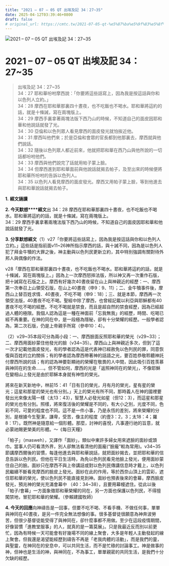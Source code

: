 ```yaml
---
title: "2021 – 07 – 05 QT 出埃及記 34：27~35"
date: 2025-04-12T03:39:46+0800
draft: false
# original_url: https://cmtc.tw/2021-07-05-qt-%e5%87%ba%e5%9f%83%e5%8f%8a%e8%a8%98-34%ef%bc%9a2735
---
```


![2021 – 07 – 05 QT 出埃及記 34：27~35](/images/qt.jpg   "2021 – 07 – 05 QT 出埃及記 34：27~35")

# 2021 – 07 – 05 QT 出埃及記 34：27~35

> 出埃及記 34：27~35  
> 34：27 耶和華吩咐摩西說：「你要將這些話寫上，因為我是按這話與你和以色列人立約。」  
> 34：28 摩西在耶和華那裏四十晝夜，也不吃飯也不喝水。耶和華將這約的話，就是十條誡，寫在兩塊版上。  
> 34：29 摩西手裏拿著兩塊法版下西乃山的時候，不知道自己的面皮因耶和華和他說話就發了光。  
> 34：30 亞倫和以色列眾人看見摩西的面皮發光就怕挨近他。  
> 34：31 摩西叫他們來；於是亞倫和會眾的官長都到他那裏去，摩西就與他們說話。  
> 34：32 隨後以色列眾人都近前來，他就把耶和華在西乃山與他所說的一切話都吩咐他們。  
> 34：33 摩西與他們說完了話就用帕子蒙上臉。  
> 34：34 但摩西進到耶和華面前與他說話就揭去帕子，及至出來的時候便將耶和華所吩咐的告訴以色列人。  
> 34：35 以色列人看見摩西的面皮發光。摩西又用帕子蒙上臉，等到他進去與耶和華說話就揭去帕子。

**1.** **經文誦讀**

**2. 今天默想****經文**出 34：28 摩西在耶和華那裏四十晝夜，也不吃飯也不喝水。耶和華將這約的話，就是十條誡，寫在兩塊版上。  
34：29 摩西手裏拿著兩塊法版下西乃山的時候，不知道自己的面皮因耶和華和他說話就發了光。

**3. 分享默想經文**（1）v27「你要將這些話寫上，因為我是按這話與你和以色列人立約。」這些話是指前面v11~26神所指示摩西的話，與十誡不同，因為是以色列人犯了拜金牛犢的大罪之後，神主動與以色列民更新立約，其中特別強調有關對待外邦人與偶像的作法。

v28「摩西在耶和華那裏四十晝夜，也不吃飯也不喝水。耶和華將這約的話，就是十條誡，寫在兩塊版上。」因為上一次摩西怒摔法版，所以神又再一次重作石版，把十誡寫在石版之上。摩西有好幾次40晝夜留在山上與神親近的經歷：一、摩西第一次奉召上山領受石版，在山上40晝夜（申9：9、11）；二、金牛犢事件後，摩西山上替百姓求情．40晝夜，不吃不喝（申9：18）；三、就是本節，摩西再一次領受法版，40晝夜不吃不喝。聖經中除了摩西，也曾經記載以利亞與耶穌都有40晝夜不吃不喝的經歷。不吃不喝就是禁食，而且是超自然的禁食經歷，因為已經超過人體的極限。我個人認為這是一種在神面前「忘我無我」的經歷，時間、吃喝已經不再重要。在神的同在中，是一段極為隱秘，卻有十分榮耀的經歷。一般學者認為，第二次石版，仍是上帝親手所寫（參申10：4）。

（2）v29~35本段可分為兩小段：一、摩西臉面反照耶和華的榮光（v29~33）；二、摩西用面紗蒙住他發光的臉（v34~35）。摩西山上與神親近多次，但到了這一次才記載他面皮發光，有的學者認為這是代表神已經赦免以色列民的罪，同意恢復與百姓的立約關係；有的學者認為摩西帶著神的話語之光，要百姓恭敬聆聽神託付摩西所說的話；有的認為神要彰顯祂的榮耀在敬畏的人中間，因此吸引百姓羡慕與神同在的生命……。但不管如何，摩西的光是「返照神同在的榮光」，不像耶穌在變相山上發光是由於耶穌本身就有神性的榮光。

將來在新天新地中，林前15：41「日有日的榮光，月有月的榮光，星有星的榮光；這星和那星的榮光也有分別。」天上的榮光有所不同，那時義人在神的國裡要發出光來像太陽一樣（太13：43），智慧人必發光如星（但12：3），而這星和那星的榮光也有分別。照樣，將來復活後的榮耀是不同的，有大小之別，光度不同，色彩不同，可愛的程度也不同。這不是一件小事，乃是永恆的差別，將來榮耀的分別，是根據今生聖潔，謙卑，受苦，像主的程度（約壹3：2，3；太18：4；羅8：17）。既然神是隨意給一個形體。那麼，討神的喜悅，凡事遵行祂的旨意，就必蒙祂賜更榮美的形體。～《每日天糧》

「帕子」（masweh），又譯作「面紗」，類似中東許多婦女用來遮臉的面紗或頭巾。當事人仍可看清外界，別人卻無法看清他的面龐(“臉龐”較為常用)。v34~35節講摩西爾後的習慣，每逢他進去與耶和華說話，就把面紗揭去，並把耶和華的信息告訴以色列民。但他在平日生活時，為免以色列民看見他臉上發光，便用面紗蒙住自己的臉。面紗只在摩西不與上帝講話或對以色列民傳講信息時才戴上，以色列民繼續不斷看見摩西的臉皮上發光。面紗在此的作用，等於西奈山頂上的雲彩，遮住耶和華的榮光，使以色列民不能直接見到神。面紗也預表後來的會幕，摩西臉皮發光，預兆神的榮光充滿會幕中 （40：34~38），且要用幕幔遮住。從此以後「帕子/會幕」一方面象徵耶和華榮耀的同在，另一方面也保護以色列民，不得擅闖禁地，冒犯耶和華的榮耀。（參賴建國牧師）

**4. 今天的回應**向神禱告是一回事，但要不吃不喝、不看手機、不做任何事，單單與神同在40晝夜，是另一件完全無法想像的事。很多基督徒很願意為神奔波勞苦，但很少基督徒能受得了與神同在，卻什麼事都不用做。至少在這段疫情期間，好像習慣「進教堂服事」的人，就真的是一籌莫展」。只是我最近反而別以前更忙，因為有時候一天可能會有好幾場不同的線上聚會，大多是年輕人主動發起的線上聚會。但我還是渴望能經歷到禱告不再是「老我肉體的活動」，而是我們的靈，與聖靈，在神同在的安息中，可以共同生活，而不是忙碌的討論事工。神是做事的神，但神也是生活的神，與神同在，不為事工，單單親密的共同生活，是我們十分欠缺的經歷。